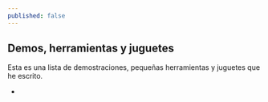 ```yaml
---
published: false
---
```

## Demos, herramientas y juguetes

Esta es una lista de demostraciones, pequeñas herramientas y juguetes que he escrito.

- 